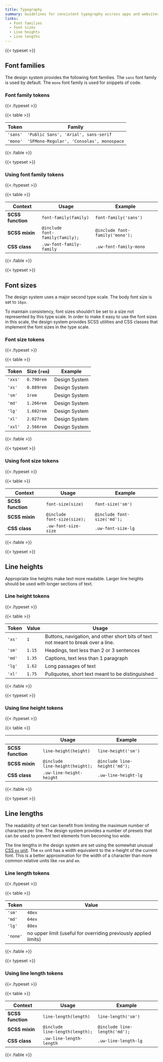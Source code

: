 ```yaml
---
title: Typography
summary: Guidelines for consistent typography accross apps and websites.
links:
  - Font families
  - Font sizes
  - Line heights
  - Line lengths
---
```


{{< typeset >}}

## Font families

The design system provides the following font families. The `sans` font family
is used by default. The `mono` font family is used for snippets of code.

### Font family tokens

{{< /typeset >}}

{{< table >}}

| Token    | Family                                    |
| -------- | ----------------------------------------- |
| `'sans'` | `'Public Sans', 'Arial', sans-serif`      |
| `'mono'` | `'SFMono-Regular', 'Consolas', monospace` |

{{< /table >}}

{{< typeset >}}

### Using font family tokens

{{< /typeset >}}

{{< table >}}

| Context           | Usage                                                                 | Example                         |
| ----------------- | --------------------------------------------------------------------- | ------------------------------- |
| **SCSS function** | <code>font-family(<span class="token">family</span>)                  | `font-family('sans')`           |
| **SCSS mixin**    | <code>@include font-family(<span class="token">family</span>);</code> | `@include font-family('mono');` |
| **CSS class**     | <code>.uw-font-family-<span class="token">family</span></code>        | `.uw-font-family-mono`          |

{{< /table >}}

{{< typeset >}}

## Font sizes

The design system uses a major second type scale. The body font size is set to
`16px`.

To maintain consistency, font sizes shouldn’t be set to a size not represented
by this type scale. In order to make it easy to use the font sizes in this
scale, the design system provides SCSS utilities and CSS classes that implement
the font sizes in the type scale.

### Font size tokens

{{< /typeset >}}

{{< table >}}

| Token   | Size (`rem`) | Example                                             |
| ------- | ------------ | --------------------------------------------------- |
| `'xxs'` | `0.790rem`   | <span class="uw-font-size-xxs">Design System</span> |
| `'xs'`  | `0.889rem`   | <span class="uw-font-size-xs">Design System</span>  |
| `'sm'`  | `1rem`       | <span class="uw-font-size-sm">Design System</span>  |
| `'md'`  | `1.266rem`   | <span class="uw-font-size-md">Design System</span>  |
| `'lg'`  | `1.602rem`   | <span class="uw-font-size-lg">Design System</span>  |
| `'xl'`  | `2.027rem`   | <span class="uw-font-size-xl">Design System</span>  |
| `'xxl'` | `2.566rem`   | <span class="uw-font-size-xxl">Design System</span> |

{{< /table >}}

{{< typeset >}}

### Using font size tokens

{{< /typeset >}}

{{< table >}}

| Context           | Usage                                                             | Example                     |
| ----------------- | ----------------------------------------------------------------- | --------------------------- |
| **SCSS function** | <code>font-size(<span class="token">size</span>)                  | `font-size('sm')`           |
| **SCSS mixin**    | <code>@include font-size(<span class="token">size</span>);</code> | `@include font-size('md');` |
| **CSS class**     | <code>.uw-font-size-<span class="token">size</span></code>        | `.uw-font-size-lg`          |

{{< /table >}}

{{< typeset >}}

## Line heights

Appropriate line heights make text more readable. Larger line heights should be
used with longer sections of text.

### Line height tokens

{{< /typeset >}}

{{< table >}}

| Token  | Value  | Usage                                                                             |
| ------ | ------ | --------------------------------------------------------------------------------- |
| `'xs'` | `1`    | Buttons, navigation, and other short bits of text not meant to break over a line. |
| `'sm'` | `1.15` | Headings, text less than 2 or 3 sentences                                         |
| `'md'` | `1.35` | Captions, text less than 1 paragraph                                              |
| `'lg'` | `1.62` | Long passages of text                                                             |
| `'xl'` | `1.75` | Pullquotes, short text meant to be distinguished                                  |

{{< /table >}}

{{< typeset >}}

### Using line height tokens

{{< /typeset >}}

{{< table >}}

|                   | Usage                                                                 | Example                       |
| ----------------- | --------------------------------------------------------------------- | ----------------------------- |
| **SCSS function** | <code>line-height(<span class="token">height</span>)                  | `line-height('sm')`           |
| **SCSS mixin**    | <code>@include line-height(<span class="token">height</span>);</code> | `@include line-height('md');` |
| **CSS class**     | <code>.uw-line-height-<span class="token">height</span></code>        | `.uw-line-height-lg`          |

{{< /table >}}

{{< typeset >}}

## Line lengths

The readability of text can benefit from limiting the maximum number of
characters per line. The design system provides a number of presets that can be
used to prevent text elements from becoming too wide.

The line lengths in the design system are set using the somewhat unusual
[CSS `ex` unit](https://stackoverflow.com/questions/918612/what-is-the-value-of-the-css-ex-unit).
The `ex` unit has a width equivalent to the x-height of the current font. This
is a better approximation for the width of a character than more common relative
units like `rem` and `em`.

### Line length tokens

{{< /typeset >}}

{{< table >}}

| Token    | Value                                                            |
| -------- | ---------------------------------------------------------------- |
| `'sm'`   | `48ex`                                                           |
| `'md'`   | `64ex`                                                           |
| `'lg'`   | `80ex`                                                           |
| `'none'` | no upper limit (useful for overriding previously applied limits) |

{{< /table >}}

{{< typeset >}}

### Using line length tokens

{{< /typeset >}}

{{< table >}}

| Context           | Usage                                                                 | Example                       |
| ----------------- | --------------------------------------------------------------------- | ----------------------------- |
| **SCSS function** | <code>line-length(<span class="token">length</span>)                  | `line-length('sm')`           |
| **SCSS mixin**    | <code>@include line-length(<span class="token">length</span>);</code> | `@include line-length('md');` |
| **CSS class**     | <code>.uw-line-length-<span class="token">length</span></code>        | `.uw-line-length-lg`          |

{{< /table >}}
